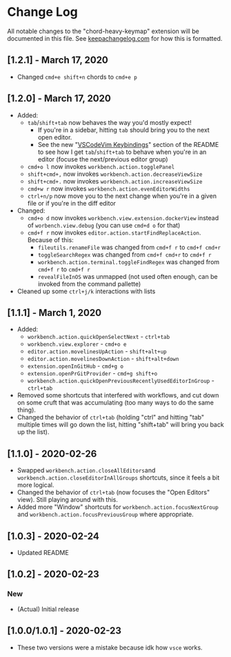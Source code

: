 # Change Log

All notable changes to the "chord-heavy-keymap" extension will be documented in this file. See [keepachangelog.com](https://keepachangelog.com/en/1.0.0/) for how this is formatted.

## [1.2.1] - March 17, 2020

- Changed `cmd+e shift+n` chords to `cmd+e p`

## [1.2.0] - March 17, 2020

- Added:
  - `tab`/`shift+tab` now behaves the way you'd mostly expect!
    - If you're in a sidebar, hitting `tab` should bring you to the next open editor.
    - See the new "[VSCodeVim Keybindings](README.md#vscodevim-keybindings)" section of the README to see how I get `tab`/`shift+tab` to behave when you're in an editor (focuse the next/previous editor group)
  - `cmd+o l` now invokes `workbench.action.togglePanel`
  - `shift+cmd+,` now invokes `workbench.action.decreaseViewSize`
  - `shift+cmd+.` now invokes `workbench.action.increaseViewSize`
  - `cmd+w r` now invokes `workbench.action.evenEditorWidths`
  - `ctrl+n/p` now move you to the next change when you're in a given file or if you're in the diff editor
- Changed:
  - `cmd+o d` now invokes `workbench.view.extension.dockerView` instead of `worbench.view.debug` (you can use `cmd+d o` for that)
  - `cmd+f r` now invokes `editor.action.startFindReplaceAction`. Because of this:
    - `fileutils.renameFile` was changed from `cmd+f r` to `cmd+f cmd+r`
    - `toggleSearchRegex` was changed from `cmd+f cmd+r` to `cmd+f r`
    - `workbench.action.terminal.toggleFindRegex` was changed from `cmd+f r` to `cmd+f r`
    - `revealFileInOS` was unmapped (not used often enough, can be invoked from the command pallette)
- Cleaned up some `ctrl+j/k` interactions with lists

## [1.1.1] - March 1, 2020

- Added:
  - `workbench.action.quickOpenSelectNext` - `ctrl+tab`
  - `workbench.view.explorer` - `cmd+o e`
  - `editor.action.movelinesUpAction` - `shift+alt+up`
  - `editor.action.movelinesDownAction` - `shift+alt+down`
  - `extension.openInGitHub` - `cmd+g o`
  - `extension.openPrGitProvider` - `cmd+g shift+o`
  - `workbench.action.quickOpenPreviousRecentlyUsedEditorInGroup` - `ctrl+tab`
- Removed some shortcuts that interfered with workflows, and cut down on some cruft that was accumulating (too many ways to do the same thing).
- Changed the behavior of `ctrl+tab` (holding "ctrl" and hitting "tab" multiple times will go down the list, hitting "shift+tab" will bring you back up the list).

## [1.1.0] - 2020-02-26

- Swapped `workbench.action.closeAllEditors`and `workbench.action.closeEditorInAllGroups` shortcuts, since it feels a bit more logical.
- Changed the behavior of `ctrl+tab` (now focuses the "Open Editors" view). Still playing around with this.
- Added more "Window" shortcuts for `workbench.action.focusNextGroup` and `workbench.action.focusPreviousGroup` where appropriate.

## [1.0.3] - 2020-02-24

- Updated README

## [1.0.2] - 2020-02-23

### New

- (Actual) Initial release

## [1.0.0/1.0.1] - 2020-02-23

- These two versions were a mistake because idk how `vsce` works.
